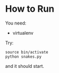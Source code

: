 # How to Run
You need:
- virtualenv

Try:

```
source bin/activate
python snakes.py
```

and it should start.